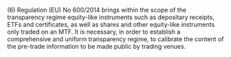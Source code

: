 (6) Regulation (EU) No 600/2014 brings within the scope of the transparency regime equity-like instruments such as depositary receipts, ETFs and certificates, as well as shares and other equity-like instruments only traded on an MTF. It is necessary, in order to establish a comprehensive and uniform transparency regime, to calibrate the content of the pre-trade information to be made public by trading venues.